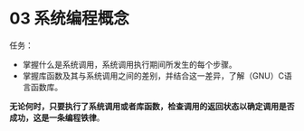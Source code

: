 # 03 系统编程概念

任务：

- 掌握什么是系统调用，系统调用执行期间所发生的每个步骤。
- 掌握库函数及其与系统调用之间的差别，并结合这一差异，了解（GNU）C语言函数库。

**无论何时，只要执行了系统调用或者库函数，检查调用的返回状态以确定调用是否成功，这是一条编程铁律**。
